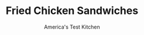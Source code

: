 ---
layout: ../../layouts/MarkdownPostLayout.astro
title: Fried Chicken Sandwiches
author: America's Test Kitchen
pubDate: 2023-03-15
description: "With just 5 minutes of frying—and a handful of our simple tricks—you’ll be eating homemade fried chicken sandwiches that blow the feathers off any fast-food version."
image_url: https://res.cloudinary.com/hksqkdlah/image/upload/ar_1:1,c_fill,dpr_2.0,f_auto,fl_lossy.progressive.strip_profile,g_faces:auto,q_auto:low,w_344/20035_sfs-bonelessfriedchickensandwich-34-1
tags: ["Main Courses","Chicken","Sandwiches"]
calories: 
protein: 
carbohydrates: 
fats: 
fiber: 
ingredients: ["1 1/2 teaspoons, kosher salt","1 teaspoon, paprika","1 teaspoon, pepper","1 teaspoon, garlic powder","1/2 teaspoon, dried thyme","1/2 teaspoon, dried sage","1/4 teaspoon, cayenne pepper","2 (6- to 8-ounce), boneless, skinless chicken breasts, trimmed and halved crosswise","1 1/2 cups, all-purpose flour","1 teaspoon, baking powder","3 tablespoons, water","2 large, egg whites, lightly beaten","2 quarts, peanut or vegetable oil, for frying","4 , potato sandwich rolls"]
serves: 
time: "1 hour, plus 30 minutes refrigerating"
instructions: ["Combine salt, paprika, pepper, garlic powder, thyme, sage, and cayenne in bowl. Measure out 1 tablespoon spice mixture and set aside. Pat chicken dry with paper towels. Using meat pounder, gently pound each chicken piece to even 1/2-inch thickness between 2 pieces of plastic wrap. Season chicken all over with remaining 2 3/4 teaspoons spice mixture.","Whisk flour, baking powder, and reserved 1 tablespoon spice mixture together in large bowl. Add water to flour mixture and rub together with your fingers until water is evenly incorporated and shaggy pieces form. Place egg whites in shallow dish.","Set wire rack in rimmed baking sheet. Working with 1 piece at a time, dip chicken in egg whites to thoroughly coat, letting excess drip back into dish, then dredge in flour mixture, pressing to adhere. Transfer chicken to prepared wire rack and refrigerate for at least 30 minutes or up to 1 hour.","Add oil to large Dutch oven until it measures about 1 1/2 inches deep and heat over medium-high heat to 375 degrees. Add chicken to hot oil. Adjust burner, if necessary, to maintain oil temperature between 325 and 350 degrees. Fry, stirring gently to prevent pieces from sticking together, until chicken is golden brown and registers 160 degrees, 4 to 5 minutes, flipping halfway through frying. Transfer to clean wire rack and let cool for 5 minutes. Serve on rolls."]
nutrition: undefined
notes: "Use a Dutch oven that holds 6 quarts or more. We like to serve these sandwiches topped with shredded iceberg lettuce, sliced onion, and dill pickle chips and slathered with one of our flavored mayonnaises, like our Hot Cherry Pepper Mayonnaise."
---